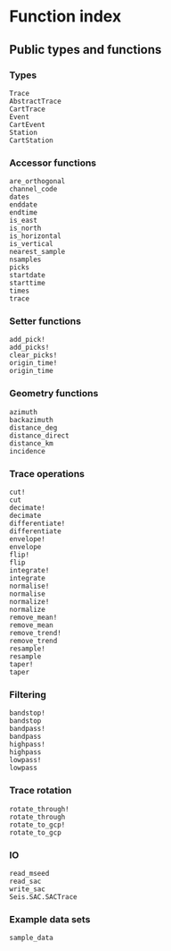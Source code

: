 # Function index

## Public types and functions
### Types

```@docs
Trace
AbstractTrace
CartTrace
Event
CartEvent
Station
CartStation
```

### Accessor functions
```@docs
are_orthogonal
channel_code
dates
enddate
endtime
is_east
is_north
is_horizontal
is_vertical
nearest_sample
nsamples
picks
startdate
starttime
times
trace
```

### Setter functions
```@docs
add_pick!
add_picks!
clear_picks!
origin_time!
origin_time
```

### Geometry functions
```@docs
azimuth
backazimuth
distance_deg
distance_direct
distance_km
incidence
```

### Trace operations
```@docs
cut!
cut
decimate!
decimate
differentiate!
differentiate
envelope!
envelope
flip!
flip
integrate!
integrate
normalise!
normalise
normalize!
normalize
remove_mean!
remove_mean
remove_trend!
remove_trend
resample!
resample
taper!
taper
```

### Filtering
```@docs
bandstop!
bandstop
bandpass!
bandpass
highpass!
highpass
lowpass!
lowpass
```

### Trace rotation
```@docs
rotate_through!
rotate_through
rotate_to_gcp!
rotate_to_gcp
```

### IO
```@docs
read_mseed
read_sac
write_sac
Seis.SAC.SACTrace
```

### Example data sets
```@docs
sample_data
```
